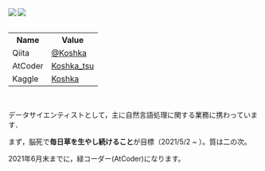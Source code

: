 <div style="display: block;">
<div style="display: inline-block;" width="auto">
<a href="https://github.com/anuraghazra/github-readme-stats">
  <img align="left" width="auto" src="https://github-readme-stats.vercel.app/api?username=koshka-tsu&count_private=true&show_icons=true&theme=react" />
</a>
<a href="https://github.com/anuraghazra/github-readme-stats">
  <img align="left" width="auto" src="https://github-readme-stats.vercel.app/api/top-langs/?username=koshka-tsu&theme=react" />
</a>
</div>
  </div>

<br>

<div style="display: block;">
<table width="auto">
<tr>
   <th> Name </th>
   <th> Value </th>
</tr>
<tr>
   <td> Qiita </td>
   <td> <a href="https://qiita.com/Koshka">@Koshka</a> </td>
</tr>
<tr>
   <td> AtCoder </td>
   <td> <a href="https://atcoder.jp/users/Koshka_tsu">Koshka_tsu</a> </td>
</tr>
<tr>
   <td> Kaggle </td>
   <td> <a href="https://www.kaggle.com/koshkatsu">Koshka</a> </td>
</tr>                         
</table>
</div>

<br>

<p>
データサイエンティストとして，主に自然言語処理に関する業務に携わっています．

まず，脳死で**毎日草を生やし続けること**が目標（2021/5/2 ~ ）。質は二の次。

2021年6月末までに，緑コーダー(AtCoder)になります。
</p>
